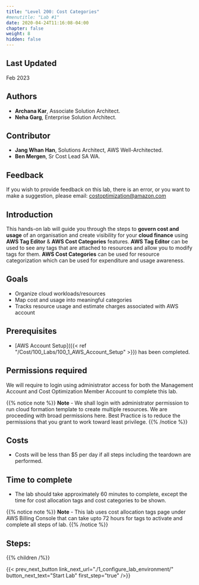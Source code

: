 ```yaml
---
title: "Level 200: Cost Categories"
#menutitle: "Lab #1"
date: 2020-04-24T11:16:08-04:00
chapter: false
weight: 8
hidden: false
---
```


## Last Updated
Feb 2023


## Authors
- **Archana Kar**, Associate Solution Architect.
- **Neha Garg**, Enterprise Solution Architect.

## Contributor
- **Jang Whan Han**, Solutions Architect, AWS Well-Architected.
- **Ben Mergen**, Sr Cost Lead SA WA.

## Feedback
If you wish to provide feedback on this lab, there is an error, or you want to make a suggestion, please email: costoptimization@amazon.com

## Introduction
This hands-on lab will guide you through the steps to **govern cost and usage** of an organisation and create visibility for your **cloud finance** using **AWS Tag Editor** & **AWS Cost Categories** features. **AWS Tag Editor** can be used to see any tags that are attached to resources and allow you to modify tags for them. **AWS Cost Categories** can be used for resource categorization which can be used for expenditure and usage awareness.

## Goals
- Organize cloud workloads/resources
- Map cost and usage into meaningful categories
- Tracks resource usage and estimate charges associated with AWS account


## Prerequisites
- [AWS Account Setup]({{< ref "/Cost/100_Labs/100_1_AWS_Account_Setup" >}}) has been completed.


## Permissions required
We will require to login using administrator access for both the Management Account and Cost Optimization Member Account to complete this lab.

{{% notice note %}}
**Note** - We shall login with administrator permission to run cloud formation template to create multiple resources. We are proceeding with broad permissions here. Best Practice is to reduce the permissions that you grant to work toward least privilege.
{{% /notice %}}

## Costs
- Costs will be less than $5 per day if all steps including the teardown are performed.


## Time to complete
- The lab should take approximately 60 minutes to complete, except the time for cost allocation tags and cost categories to be shown. 

{{% notice note %}}
**Note** - This lab uses cost allocation tags page under AWS Billing Console that can take upto 72 hours for tags to activate and complete all steps of lab.
{{% /notice %}}

## Steps:
{{% children  /%}}

{{< prev_next_button link_next_url="./1_configure_lab_environment/" button_next_text="Start Lab" first_step="true" />}}